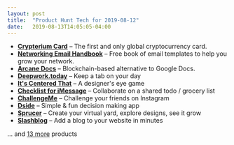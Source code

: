 ```yaml
---
layout: post
title:  "Product Hunt Tech for 2019-08-12"
date:   2019-08-13T14:05:05-04:00
---
```


* **[Crypterium Card](https://www.producthunt.com/posts/crypterium-card?utm_campaign=producthunt-api&utm_medium=api&utm_source=Application%3A+Daily+Digest+RSS+%28ID%3A+3202%29)** – The first and only global cryptocurrency card.
* **[Networking Email Handbook](https://www.producthunt.com/posts/networking-email-handbook?utm_campaign=producthunt-api&utm_medium=api&utm_source=Application%3A+Daily+Digest+RSS+%28ID%3A+3202%29)** – Free book of email templates to help you grow your network.
* **[Arcane Docs](https://www.producthunt.com/posts/arcane-docs?utm_campaign=producthunt-api&utm_medium=api&utm_source=Application%3A+Daily+Digest+RSS+%28ID%3A+3202%29)** – Blockchain-based alternative to Google Docs.
* **[Deepwork.today](https://www.producthunt.com/posts/deepwork-today?utm_campaign=producthunt-api&utm_medium=api&utm_source=Application%3A+Daily+Digest+RSS+%28ID%3A+3202%29)** – Keep a tab on your day
* **[It's Centered That](https://www.producthunt.com/posts/it-s-centered-that?utm_campaign=producthunt-api&utm_medium=api&utm_source=Application%3A+Daily+Digest+RSS+%28ID%3A+3202%29)** – A designer's eye game
* **[Checklist for iMessage](https://www.producthunt.com/posts/checklist-for-imessage?utm_campaign=producthunt-api&utm_medium=api&utm_source=Application%3A+Daily+Digest+RSS+%28ID%3A+3202%29)** – Collaborate on a shared todo / grocery list
* **[ChallengeMe](https://www.producthunt.com/posts/challengeme?utm_campaign=producthunt-api&utm_medium=api&utm_source=Application%3A+Daily+Digest+RSS+%28ID%3A+3202%29)** – Challenge your friends on Instagram
* **[Dside](https://www.producthunt.com/posts/dside?utm_campaign=producthunt-api&utm_medium=api&utm_source=Application%3A+Daily+Digest+RSS+%28ID%3A+3202%29)** – Simple & fun decision making app
* **[Sprucer](https://www.producthunt.com/posts/sprucer?utm_campaign=producthunt-api&utm_medium=api&utm_source=Application%3A+Daily+Digest+RSS+%28ID%3A+3202%29)** – Create your virtual yard, explore designs, see it grow
* **[Slashblog](https://www.producthunt.com/posts/slashblog?utm_campaign=producthunt-api&utm_medium=api&utm_source=Application%3A+Daily+Digest+RSS+%28ID%3A+3202%29)** – Add a blog to your website in minutes

… and [13 more](https://www.producthunt.com/tech) products